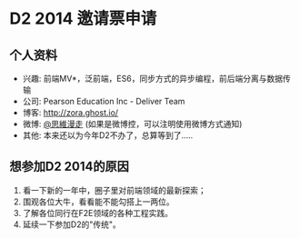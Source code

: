 # D2 2014 邀请票申请

## 个人资料

- 兴趣: 前端MV*，泛前端，ES6，同步方式的异步编程，前后端分离与数据传输
- 公司: Pearson Education Inc - Deliver Team
- 博客: http://zora.ghost.io/
- 微博: [@思維漫走](http://weibo.com/u/1644776253) (如果是微博控，可以注明使用微博方式通知)
- 其他: 本来还以为今年D2不办了，总算等到了.....

## 想参加D2 2014的原因

1. 看一下新的一年中，圈子里对前端领域的最新探索；
2. 围观各位大牛，看看能不能勾搭上一两位。
3. 了解各位同行在F2E领域的各种工程实践。
4. 延续一下参加D2的"传统"。
